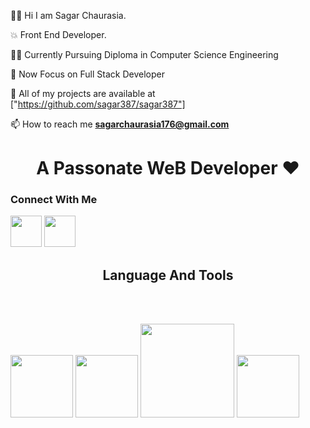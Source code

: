   👨‍💻 Hi I am Sagar Chaurasia. 

💥 Front End Developer.

👨‍💻 Currently Pursuing Diploma in Computer Science Engineering 

🤝 Now Focus on Full Stack Developer

🔑 All of my projects are available at ["https://github.com/sagar387/sagar387"] 

<!-- Reach me On   -->

📫 How to reach me **sagarchaurasia176@gmail.com**

<h1 align="center">A Passonate WeB Developer ❤️</h3>

<h3>Connect With Me  </h3>

<div class="social-link">
  <a href=""target="_blank">
 </a>
 <img src="https://brandlogos.net/wp-content/uploads/2016/06/linkedin-logo-512x512.png"width="50px">
 <a href="#"target="_blank">
 </a>
 <a href="#"target="_blank">
 </a>
 <img src="https://help.twitter.com/content/dam/help-twitter/brand/logo.png"width="50px">                                                                               
</div>
<!-- web link   -->
<h2 align="center">Language And Tools</h2>
<br><br>
<!-- tool images  -->
 <p justify-content="space-between">
<img src="https://www.drupal.org/files/images/drupalhtml5logo_0.png"width="100px">
<img src="https://freeiconshop.com/wp-content/uploads/edd/css-flat.png"width="100px">
<img src="http://code-institute-org.github.io/Full-Stack-Web-Developer-Stream-0/assets/javascript.png"width="150px">
<img src="https://icons-for-free.com/iconfiles/png/512/design+development+facebook+framework+mobile+react+icon-1320165723839064798.png"width="100px">
 
</p>
